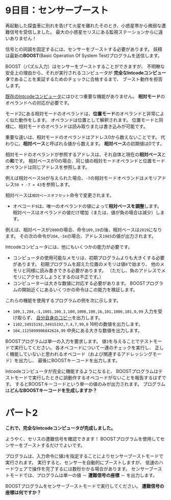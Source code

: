 # 9日目：センサーブースト #

再起動した探査車に別れを告げて火星を離れたそのとき、小惑星帯から微弱な遭難信号を受信しました。
最大の小惑星セリスにある監視ステーションからに違いありません！

信号との同調を固定するには、センサーをブーストする必要があります。
妖精は最新の**BOOST**(Basic Operation Of System Test)プログラムを送信します。

BOOST（パズル入力）はセンサーをブーストすることができますが、
不明瞭な安全上の理由から、それが実行されるコンピュータが
**完全なIntcodeコンピュータ**であることを実証するためのチェックに合格するまで、
ブースト動作を拒否します。

[既存のIntcodeコンピュータ](../day5/quiz.md)にはひとつ重要な機能がありません。
**相対モード**のオペランドへの対応が必要です。

モード2にある相対モードのオペランドは、**位置モード**のオペランドと非常によく似た動作をします。
オペランドは位置として解釈されます。
位置モードと同様に、相対モードのオペランドは読み取りまたは書き込みが可能です。

重要な違いは、相対モードのオペランドはアドレス0から数えないことです。
代わりに、**相対ベース**と呼ばれる値から数えます。
**相対ベース**の初期値は0です。

相対モードのオペランドが参照するアドレスは、それ自体と現在の**相対ベース**との**和**です。
相対ベースが0の場合、同じ値の相対モードオペランドと位置モードオペランドは同じアドレスを参照します。

例えば相対ベース`50`が与えられた場合、`-7`の相対モードオペランドはメモリアドレス`50 + -7 = 43`を参照します。

相対ベースは`相対ベースオフセット`命令で変更されます。

- オペコード`9`は、唯一のオペランドの値によって**相対ベースを調整**します。
相対ベースはオペランドの値だけ増加（または、値が負の場合は減少）します。

例えば、相対ベースが`2000`の場合、命令`109,19`の後、相対ベースは`2019`になります。
その次の命令が`204,-34`の場合、アドレス`1985`の値が出力されます。

Intcodeコンピュータには、他にもいくつかの能力が必要です。

- コンピュータの使用可能なメモリは、初期プログラムよりも大きくする必要があります。
初期プログラムを超えた位置のメモリは値`0`で始まり、
他のメモリと同様に読み書きできる必要があります。
（ただし、負のアドレスでメモリにアクセスしようとするのは不正です。）
- コンピューターは大きな数値に対応する必要があります。
BOOSTプログラムの開始近くにあるいくつかの命令はこの能力を検証します。

これらの機能を使用するプログラムの例を次に示します。

- `109,1,204,-1,1001,100,1,100,1008,100,16,101,1006,101,0,99`
入力を受け取らず、
[自分自身のコピー](https://ja.wikipedia.org/wiki/%E3%82%AF%E3%83%AF%E3%82%A4%E3%83%B3_(%E3%83%97%E3%83%AD%E3%82%B0%E3%83%A9%E3%83%9F%E3%83%B3%E3%82%B0))を出力します。
- `1102,34915192,34915192,7,4,7,99,0` 16桁の数値を出力します。
- `104,1125899906842624,99` 中央にある大きな数値を出力します。

BOOSTプログラムは単一の入力を要求します。
値`1`を与えることでテストモードで実行してください。
各オペコードについて一連のチェックを実行し、
正しく機能していないと思われるオペコード（および関連するアドレッシングモード）を出力し、
最後にBOOSTキーコードを出力します。

Intcodeコンピュータが完全に機能するようになると、
BOOSTプログラムはテストモードで実行したときに誤動作するオペコードがないことを報告するはずです。
するとBOOSTキーコードという単一の値のみが出力されます。
プログラムは**どんなBOOSTキーコードを生成しますか？**

# パート2 #

**これで、完全なIntcodeコンピュータが完成しました。**

ようやく、セリスの遭難信号を確認できます！
BOOSTプログラムを使用してセンサーをブーストするだけでよいです。

プログラムは、入力命令に値`2`を指定することによりセンサーブーストモードで実行されます。
実行すると、センサーを自動的にブーストしますが、
低速のハードウェアで操作を完了するには数秒かかる場合があります。
センサーブーストモードでは、プログラムは単一の値 － **遭難信号の座標** － を出力します。

BOOSTプログラムをセンサーブーストモードで実行してください。
**遭難信号の座標は何ですか？**
